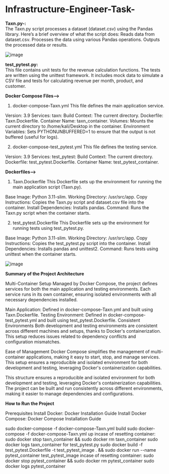 # Infrastructure-Engineer-Task-

**Taxn.py-:**</br>
The Taxn.py script processes a dataset (dataset.csv) using the Pandas library. Here’s a brief overview of what the script does:
Reads data from dataset.csv.
Processes the data using various Pandas operations.
Outputs the processed data or results.

![image](https://github.com/user-attachments/assets/b015ddec-e116-4a56-94c2-6d961cab4596)

**test_pytest.py:**</br>
This file contains unit tests for the revenue calculation functions.
The tests are written using the unittest framework.
It includes mock data to simulate a CSV file and tests for calculating revenue per month, product, and customer.</br>

**Docker Compose Files-->**
1. docker-compose-Taxn.yml
This file defines the main application service.

Version: 3.9
Services:
taxn:
Build Context: The current directory.
Dockerfile: Taxn.Dockerfile.
Container Name: taxn_container.
Volumes: Mounts the current directory to /home/kali/Desktop in the container.
Environment Variables: Sets PYTHONUNBUFFERED=1 to ensure that the output is not buffered (useful for logs).

2. docker-compose-test_pytest.yml
This file defines the testing service.

Version: 3.9
Services:
test_pytest:
Build Context: The current directory.
Dockerfile: test_pytest.Dockerfile.
Container Name: test_pytest_container.

**Dockerfiles-->**
1. Taxn.Dockerfile
This Dockerfile sets up the environment for running the main application script (Taxn.py).

Base Image: Python 3.11-slim.
Working Directory: /usr/src/app.
Copy Instructions: Copies the Taxn.py script and dataset.csv file into the container.
Install Dependencies: Installs pandas.
Command: Runs the Taxn.py script when the container starts.

2. test_pytest.Dockerfile
This Dockerfile sets up the environment for running tests using test_pytest.py.

Base Image: Python 3.11-slim.
Working Directory: /usr/src/app.
Copy Instructions: Copies the test_pytest.py script into the container.
Install Dependencies: Installs pandas and unittest2.
Command: Runs tests using unittest when the container starts.

![image](https://github.com/user-attachments/assets/69e9bc23-8e22-46f0-957a-8000048a0e95)

**Summary of the Project Architecture**

Multi-Container Setup
Managed by Docker Compose, the project defines services for both the main application and testing environments. Each service runs in its own container, ensuring isolated environments with all necessary dependencies installed.

Main Application: Defined in docker-compose-Taxn.yml and built using Taxn.Dockerfile.
Testing Environment: Defined in docker-compose-test_pytest.yml and built using test_pytest.Dockerfile.
Consistent Environments
Both development and testing environments are consistent across different machines and setups, thanks to Docker's containerization. This setup reduces issues related to dependency conflicts and configuration mismatches.

Ease of Management
Docker Compose simplifies the management of multi-container applications, making it easy to start, stop, and manage services. This setup ensures a reproducible and isolated environment for both development and testing, leveraging Docker's containerization capabilities.

This structure ensures a reproducible and isolated environment for both development and testing, leveraging Docker's containerization capabilities. The project can be built and run consistently across different environments, making it easier to manage dependencies and configurations. ​</br>

**How to Run the Project**</br>

Prerequisites
Install Docker: Docker Installation Guide
Install Docker Compose: Docker Compose Installation Guide

sudo docker-compose -f docker-compose-Taxn.yml build
sudo docker-compose -f docker-compose-Taxn.yml up
incase of resetting container: sudo docker stop taxn_container && sudo docker rm taxn_container
sudo docker logs taxn_container
for test_pytest.py
sudo docker build -f test_pytest.Dockerfile -t test_pytest_image . && sudo docker run --name pytest_container test_pytest_image
incase of resetting comtainer: sudo docker stop pytest_container && sudo docker rm pytest_container
sudo docker logs pytest_container</br>





